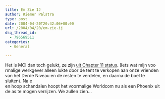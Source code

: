 ```yaml
---
title: Em Zie IJ
author: Riemer Palstra
type: post
date: 2004-04-20T20:42:06+00:00
url: /2004/04/20/em-zie-ij
dsq_thread_id:
  - 796569511
categories:
  - General

---
```

Het is MCI dan toch gelukt, ze zijn [uit Chapter 11 status][1]. (Iets wat mijn voo  
rmalige werkgever alleen lukte door de tent te verkopen aan onze vrienden van het Derde Niveau en de resten te verdelen, en daarna de boel te sluiten). Na e  
en hoop schandalen hoopt het voormalige Worldcom nu als een Phoenix uit de as te mogen verrijzen. We zullen zien&#8230;

 [1]: http://www.theregister.co.uk/2004/04/20/mci_worldcom_chapter_11/